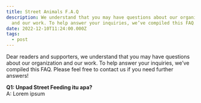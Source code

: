 ```yaml
---
title: Street Animals F.A.Q
description: We understand that you may have questions about our organization
  and our work. To help answer your inquiries, we’ve compiled this FAQ.
date: 2022-12-10T11:24:00.000Z
tags:
  - post
---
```

Dear readers and supporters, we understand that you may have questions about our organization and our work. To help answer your inquiries, we’ve compiled this FAQ. Please feel free to contact us if you need further answers!



**Q1: Unpad Street Feeding itu apa?**\
A:  Lorem ipsum
